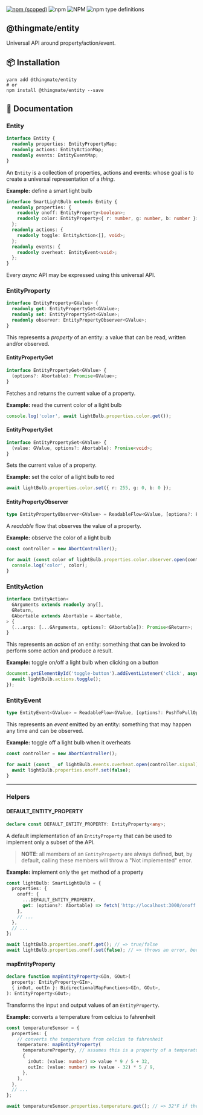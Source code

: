 [![npm (scoped)](https://img.shields.io/npm/v/@thingmate/entity.svg)](https://www.npmjs.com/package/@thingmate/entity)
![npm](https://img.shields.io/npm/dm/@thingmate/entity.svg)
![NPM](https://img.shields.io/npm/l/@thingmate/entity.svg)
![npm type definitions](https://img.shields.io/npm/types/@thingmate/entity.svg)

## @thingmate/entity

Universal API around property/action/event.

## 📦 Installation

```shell
yarn add @thingmate/entity
# or
npm install @thingmate/entity --save
```

## 📜 Documentation

### Entity

```ts
interface Entity {
  readonly properties: EntityPropertyMap;
  readonly actions: EntityActionMap;
  readonly events: EntityEventMap;
}
```


An `Entity` is a collection of properties, actions and events: whose goal is to create a universal representation of a _thing_.

**Example:** define a smart light bulb

```ts
interface SmartLightBulb extends Entity {
  readonly properties: {
    readonly onoff: EntityProperty<boolean>;
    readonly color: EntityProperty<{ r: number, g: number, b: number }>;
  };
  readonly actions: {
    readonly toggle: EntityAction<[], void>;
  };
  readonly events: {
    readonly overheat: EntityEvent<void>;
  };
}
```

Every _async_ API may be expressed using this universal API.

### EntityProperty

```ts
interface EntityProperty<GValue> {
  readonly get: EntityPropertyGet<GValue>;
  readonly set: EntityPropertySet<GValue>;
  readonly observer: EntityPropertyObserver<GValue>;
}
```

This represents a _property_ of an entity: a value that can be read, written and/or observed.

#### EntityPropertyGet

```ts
interface EntityPropertyGet<GValue> {
  (options?: Abortable): Promise<GValue>;
}
```

Fetches and returns the current value of a property.

**Example:** read the current color of a light bulb

```ts
console.log('color', await lightBulb.properties.color.get());
```

#### EntityPropertySet

```ts
interface EntityPropertySet<GValue> {
  (value: GValue, options?: Abortable): Promise<void>;
}
```

Sets the current value of a property.

**Example:** set the color of a light bulb to red

```ts
await lightBulb.properties.color.set({ r: 255, g: 0, b: 0 });
```

#### EntityPropertyObserver

```ts
type EntityPropertyObserver<GValue> = ReadableFlow<GValue, [options?: PushToPullOptions]>;
```

A _readable_ flow that observes the value of a property.

**Example:** observe the color of a light bulb

```ts
const controller = new AbortController();

for await (const color of lightBulb.properties.color.observer.open(controller.signal)) {
  console.log('color', color);
}
```

### EntityAction

```ts
interface EntityAction<
  GArguments extends readonly any[],
  GReturn,
  GAbortable extends Abortable = Abortable,
> {
  (...args: [...GArguments, options?: GAbortable]): Promise<GReturn>;
}
```

This represents an _action_ of an entity: something that can be invoked to perform some action and produce a result.

**Example:** toggle on/off a light bulb when clicking on a button

```ts
document.getElementById('toggle-button').addEventListener('click', async () => {
  await lightBulb.actions.toggle();
});
```

### EntityEvent

```ts
type EntityEvent<GValue> = ReadableFlow<GValue, [options?: PushToPullOptions]>
```

This represents an _event_ emitted by an entity: something that may happen any time and can be observed.

**Example:** toggle off a light bulb when it overheats

```ts
const controller = new AbortController();

for await (const _ of lightBulb.events.overheat.open(controller.signal)) {
  await lightBulb.properties.onoff.set(false);
}
```

---

### Helpers


#### DEFAULT_ENTITY_PROPERTY

```ts
declare const DEFAULT_ENTITY_PROPERTY: EntityProperty<any>;
```

A default implementation of an `EntityProperty` that can be used to implement only a subset of the API.

> **NOTE**: all members of an `EntityProperty` are always defined, **but**, by default, calling these members will throw a "Not implemented" error.


**Example:** implement only the `get` method of a property

```ts
const lightBulb: SmartLightBulb = {
  properties: {
    onoff: {
      ...DEFAULT_ENTITY_PROPERTY,
      get: (options?: Abortable) => fetch('http://localhost:3000/onoff', options).then(res => res.json()),
    },
    // ...
  },
  // ...
};

await lightBulb.properties.onoff.get(); // => true/false
await lightBulb.properties.onoff.set(false); // => throws an error, because `set` is not implemented
```

#### mapEntityProperty

```ts
declare function mapEntityProperty<GIn, GOut>(
  property: EntityProperty<GIn>,
  { inOut, outIn }: BidirectionalMapFunctions<GIn, GOut>,
): EntityProperty<GOut>;
```

Transforms the input and output values of an `EntityProperty`.

**Example:** converts a temperature from celcius to fahrenheit

```ts
const temperatureSensor = {
  properties: {
    // converts the temperature from celcius to fahrenheit
    temperature: mapEntityProperty(
      temperatureProperty, // assumes this is a property of a temperature sensor in celcius
      {
        inOut: (value: number) => value * 9 / 5 + 32,
        outIn: (value: number) => (value - 32) * 5 / 9,
      },
    ),
  },
  // ...
};

await temperatureSensor.properties.temperature.get(); // => 32°F if the sensor reported 0°C
```


